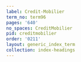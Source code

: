 ```yaml
---
label: Credit-Mobilier
term_no: term96
pages: '640'
no_spaces: CreditMobilier
pid: creditmobilier
order: '0211'
layout: generic_index_term
collection: index-headings
---
```

